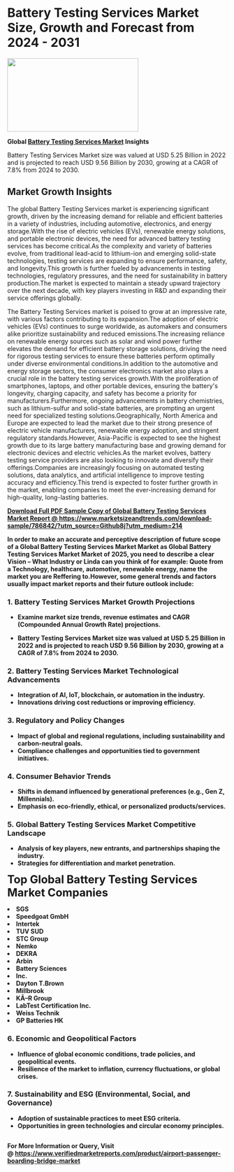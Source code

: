 <H1>Battery Testing Services Market Size, Growth and Forecast from 2024 - 2031</H1><img class="aligncenter size-medium wp-image-584254" src="https://thirdeyenews.in/wp-content/uploads/2024/09/Global-Market-Research-300x168.jpeg" alt="" width="300" height="168" /><p><strong>Global&nbsp;<a href="https://www.marketsizeandtrends.com/download-sample/786842/?utm_source=Github8j?utm_medium=214">Battery Testing Services Market</a> Insights</strong></p><p>Battery Testing Services Market size was valued at USD 5.25 Billion in 2022 and is projected to reach USD 9.56 Billion by 2030, growing at a CAGR of 7.8% from 2024 to 2030.</p><p><h2>Market Growth Insights</h2> <p>The global Battery Testing Services market is experiencing significant growth, driven by the increasing demand for reliable and efficient batteries in a variety of industries, including automotive, electronics, and energy storage.With the rise of electric vehicles (EVs), renewable energy solutions, and portable electronic devices, the need for advanced battery testing services has become critical.As the complexity and variety of batteries evolve, from traditional lead-acid to lithium-ion and emerging solid-state technologies, testing services are expanding to ensure performance, safety, and longevity.This growth is further fueled by advancements in testing technologies, regulatory pressures, and the need for sustainability in battery production.The market is expected to maintain a steady upward trajectory over the next decade, with key players investing in R&D and expanding their service offerings globally.</p> <p><strong><a href="https://example.com/download-sample" target="_blank"></a></strong></p> <p>The Battery Testing Services market is poised to grow at an impressive rate, with various factors contributing to its expansion.The adoption of electric vehicles (EVs) continues to surge worldwide, as automakers and consumers alike prioritize sustainability and reduced emissions.The increasing reliance on renewable energy sources such as solar and wind power further elevates the demand for efficient battery storage solutions, driving the need for rigorous testing services to ensure these batteries perform optimally under diverse environmental conditions.In addition to the automotive and energy storage sectors, the consumer electronics market also plays a crucial role in the battery testing services growth.With the proliferation of smartphones, laptops, and other portable devices, ensuring the battery's longevity, charging capacity, and safety has become a priority for manufacturers.Furthermore, ongoing advancements in battery chemistries, such as lithium-sulfur and solid-state batteries, are prompting an urgent need for specialized testing solutions.Geographically, North America and Europe are expected to lead the market due to their strong presence of electric vehicle manufacturers, renewable energy adoption, and stringent regulatory standards.However, Asia-Pacific is expected to see the highest growth due to its large battery manufacturing base and growing demand for electronic devices and electric vehicles.As the market evolves, battery testing service providers are also looking to innovate and diversify their offerings.Companies are increasingly focusing on automated testing solutions, data analytics, and artificial intelligence to improve testing accuracy and efficiency.This trend is expected to foster further growth in the market, enabling companies to meet the ever-increasing demand for high-quality, long-lasting batteries.</p> <p><strong><a href="https://example.com/get-more" target="_blank"></p><p><span class=""><strong>Download Full PDF Sample Copy of Global Battery Testing Services Market Report</strong> @ <a href="https://www.marketsizeandtrends.com/download-sample/786842/?utm_source=Github8j?utm_medium=214" target="_blank">https://www.marketsizeandtrends.com/download-sample/786842/?utm_source=Github8j?utm_medium=214</a></span></p><p>In order to make an accurate and perceptive description of future scope of a Global&nbsp;Battery Testing Services Market Market as Global&nbsp;Battery Testing Services Market Market of 2025, you need to describe a clear Vision &ndash; What Industry or Linda can you think of for example: Quote from a Technology, healthcare, automotive, renewable energy, name the market you are Reffering to.However, some general trends and factors usually impact market reports and their future outlook include:</p><h3>1.&nbsp;<strong>Battery Testing Services Market Growth Projections</strong></h3><ul><li>Examine market size trends, revenue estimates and CAGR (Compounded Annual Growth Rate) projections.</li><li><p>Battery Testing Services Market size was valued at USD 5.25 Billion in 2022 and is projected to reach USD 9.56 Billion by 2030, growing at a CAGR of 7.8% from 2024 to 2030.</p></li></ul><h3>2.&nbsp;<strong>Battery Testing Services Market Technological Advancements</strong></h3><ul><li>Integration of AI, IoT, blockchain, or automation in the industry.</li><li>Innovations driving cost reductions or improving efficiency.</li></ul><h3>3.&nbsp;<strong>Regulatory and Policy Changes</strong></h3><ul><li>Impact of global and regional regulations, including sustainability and carbon-neutral goals.</li><li>Compliance challenges and opportunities tied to government initiatives.</li></ul><h3>4.&nbsp;<strong>Consumer Behavior Trends</strong></h3><ul><li>Shifts in demand influenced by generational preferences (e.g., Gen Z, Millennials).</li><li>Emphasis on eco-friendly, ethical, or personalized products/services.</li></ul><h3>5.&nbsp;<strong>Global Battery Testing Services Market Competitive Landscape</strong></h3><ul><li>Analysis of key players, new entrants, and partnerships shaping the industry.</li><li>Strategies for differentiation and market penetration.</li></ul><p data-pm-slice="1 1 []"><span style="color: inherit; font-family: inherit; font-size: 25px;">Top Global Battery Testing Services Market Companies</span></p><div class="" data-test-id=""><p><li>SGS</li><li> Speedgoat GmbH</li><li> Intertek</li><li> TUV SUD</li><li> STC Group</li><li> Nemko</li><li> DEKRA</li><li> Arbin</li><li> Battery Sciences</li><li> Inc.</li><li> Dayton T.Brown</li><li> Millbrook</li><li> KÃ–R Group</li><li> LabTest Certification Inc.</li><li> Weiss Technik</li><li> GP Batteries HK</li></p></div><h3>6.&nbsp;<strong>Economic and Geopolitical Factors</strong></h3><ul><li>Influence of global economic conditions, trade policies, and geopolitical events.</li><li>Resilience of the market to inflation, currency fluctuations, or global crises.</li></ul><h3>7.&nbsp;<strong>Sustainability and ESG (Environmental, Social, and Governance)</strong></h3><ul><li>Adoption of sustainable practices to meet ESG criteria.</li><li>Opportunities in green technologies and circular economy principles.</li></ul><h2><strong style="font-size: 14px;">For More Information or Query, Visit @&nbsp;</strong><a style="background-color: #ffffff; font-size: 14px;" href="https://www.marketsizeandtrends.com/report/battery-testing-services-market/" target="_blank">https://www.verifiedmarketreports.com/product/airport-passenger-boarding-bridge-market</a></h2>